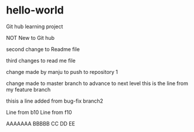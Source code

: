 # hello-world
Git hub learning project

NOT New to Git hub 

second change to Readme file

third changes to read me file

change made by manju to push to repository 1

change made to master branch to advance to next level
this is the line from my feature branch

thisis a line added from bug-fix branch2

Line from b10
Line from f10

AAAAAAA
BBBBB
CC
DD
EE
